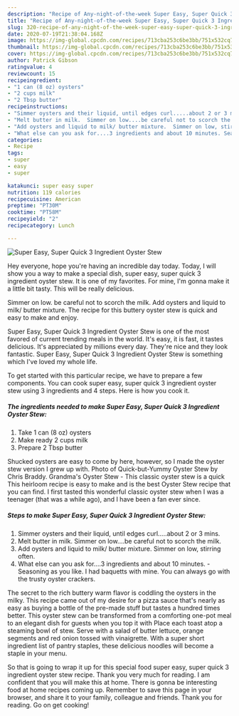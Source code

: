 ```yaml
---
description: "Recipe of Any-night-of-the-week Super Easy, Super Quick 3 Ingredient Oyster Stew"
title: "Recipe of Any-night-of-the-week Super Easy, Super Quick 3 Ingredient Oyster Stew"
slug: 320-recipe-of-any-night-of-the-week-super-easy-super-quick-3-ingredient-oyster-stew
date: 2020-07-19T21:38:04.168Z
image: https://img-global.cpcdn.com/recipes/713cba253c6be3bb/751x532cq70/super-easy-super-quick-3-ingredient-oyster-stew-recipe-main-photo.jpg
thumbnail: https://img-global.cpcdn.com/recipes/713cba253c6be3bb/751x532cq70/super-easy-super-quick-3-ingredient-oyster-stew-recipe-main-photo.jpg
cover: https://img-global.cpcdn.com/recipes/713cba253c6be3bb/751x532cq70/super-easy-super-quick-3-ingredient-oyster-stew-recipe-main-photo.jpg
author: Patrick Gibson
ratingvalue: 4
reviewcount: 15
recipeingredient:
- "1 can (8 oz) oysters"
- "2 cups milk"
- "2 Tbsp butter"
recipeinstructions:
- "Simmer oysters and their liquid, until edges curl.....about 2 or 3 mins."
- "Melt butter in milk.  Simmer on low....be careful not to scorch the milk."
- "Add oysters and liquid to milk/ butter mixture.  Simmer on low, stirring often."
- "What else can you ask for....3 ingredients and about 10 minutes. Seasoning as you like.  I had baquetts with mine.  You can always go with the trusty oyster crackers."
categories:
- Recipe
tags:
- super
- easy
- super

katakunci: super easy super 
nutrition: 119 calories
recipecuisine: American
preptime: "PT30M"
cooktime: "PT58M"
recipeyield: "2"
recipecategory: Lunch

---
```



![Super Easy, Super Quick 3 Ingredient Oyster Stew](https://img-global.cpcdn.com/recipes/713cba253c6be3bb/751x532cq70/super-easy-super-quick-3-ingredient-oyster-stew-recipe-main-photo.jpg)

Hey everyone, hope you're having an incredible day today. Today, I will show you a way to make a special dish, super easy, super quick 3 ingredient oyster stew. It is one of my favorites. For mine, I'm gonna make it a little bit tasty. This will be really delicious.

Simmer on low. be careful not to scorch the milk. Add oysters and liquid to milk/ butter mixture. The recipe for this buttery oyster stew is quick and easy to make and enjoy.

Super Easy, Super Quick 3 Ingredient Oyster Stew is one of the most favored of current trending meals in the world. It's easy, it is fast, it tastes delicious. It's appreciated by millions every day. They're nice and they look fantastic. Super Easy, Super Quick 3 Ingredient Oyster Stew is something which I've loved my whole life.


To get started with this particular recipe, we have to prepare a few components. You can cook super easy, super quick 3 ingredient oyster stew using 3 ingredients and 4 steps. Here is how you cook it.

<!--inarticleads1-->

##### The ingredients needed to make Super Easy, Super Quick 3 Ingredient Oyster Stew:

1. Take 1 can (8 oz) oysters
1. Make ready 2 cups milk
1. Prepare 2 Tbsp butter


Shucked oysters are easy to come by here, however, so I made the oyster stew version I grew up with. Photo of Quick-but-Yummy Oyster Stew by Chris Braddy. Grandma&#39;s Oyster Stew - This classic oyster stew is a quick This heirloom recipe is easy to make and is the best Oyster Stew recipe that you can find. I first tasted this wonderful classic oyster stew when I was a teenager (that was a while ago), and I have been a fan ever since. 

<!--inarticleads2-->

##### Steps to make Super Easy, Super Quick 3 Ingredient Oyster Stew:

1. Simmer oysters and their liquid, until edges curl.....about 2 or 3 mins.
1. Melt butter in milk.  Simmer on low....be careful not to scorch the milk.
1. Add oysters and liquid to milk/ butter mixture.  Simmer on low, stirring often.
1. What else can you ask for....3 ingredients and about 10 minutes. - Seasoning as you like.  I had baquetts with mine.  You can always go with the trusty oyster crackers.


The secret to the rich buttery warm flavor is coddling the oysters in the milky. This recipe came out of my desire for a pizza sauce that&#39;s nearly as easy as buying a bottle of the pre-made stuff but tastes a hundred times better. This oyster stew can be transformed from a comforting one-pot meal to an elegant dish for guests when you top it with Place each toast atop a steaming bowl of stew. Serve with a salad of butter lettuce, orange segments and red onion tossed with vinaigrette. With a super short ingredient list of pantry staples, these delicious noodles will become a staple in your menu. 

So that is going to wrap it up for this special food super easy, super quick 3 ingredient oyster stew recipe. Thank you very much for reading. I am confident that you will make this at home. There is gonna be interesting food at home recipes coming up. Remember to save this page in your browser, and share it to your family, colleague and friends. Thank you for reading. Go on get cooking!
